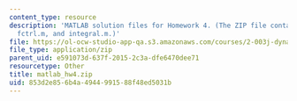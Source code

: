 ```yaml
---
content_type: resource
description: 'MATLAB solution files for Homework 4. (The ZIP file contains: bop.m,
  fctrl.m, and integral.m.)'
file: https://ol-ocw-studio-app-qa.s3.amazonaws.com/courses/2-003j-dynamics-and-control-i-fall-2007/853d2e856b4a4944991588f48ed5031b_matlab_hw4.zip
file_type: application/zip
parent_uid: e591073d-637f-2015-2c3a-dfe6470dee71
resourcetype: Other
title: matlab_hw4.zip
uid: 853d2e85-6b4a-4944-9915-88f48ed5031b
---
```


